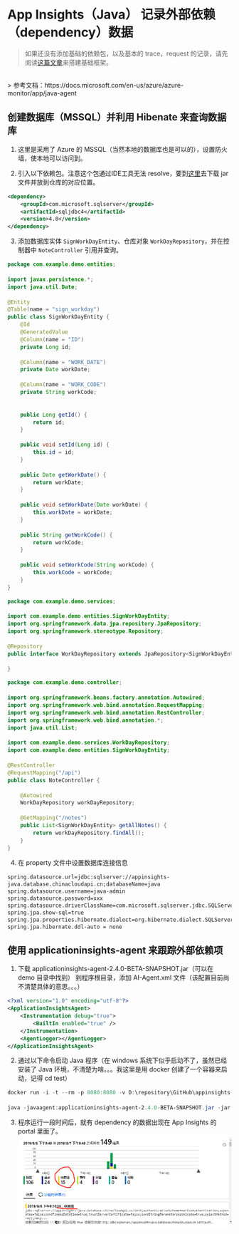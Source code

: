 # App Insights（Java） 记录外部依赖（dependency）数据

> 如果还没有添加基础的依赖包，以及基本的 trace，request 的记录，请先阅读[这篇文章](setup.md)来搭建基础框架。
<br />
> 参考文档：https://docs.microsoft.com/en-us/azure/azure-monitor/app/java-agent

## 创建数据库（MSSQL）并利用 Hibenate 来查询数据库

1. 这里是采用了 Azure 的 MSSQL（当然本地的数据库也是可以的），设置防火墙，使本地可以访问到。

2. 引入以下依赖包。注意这个包通过IDE工具无法 resolve，要到[这里](https://mvnrepository.com/artifact/com.microsoft.sqlserver/sqljdbc4/4.0)去下载 jar 文件并放到仓库的对应位置。
```xml
<dependency>
    <groupId>com.microsoft.sqlserver</groupId>
    <artifactId>sqljdbc4</artifactId>
    <version>4.0</version>
</dependency>
```

3. 添加数据库实体 `SignWorkDayEntity`、仓库对象 `WorkDayRepository`，并在控制器中 `NoteController` 引用并查询。
```java
package com.example.demo.entities;

import javax.persistence.*;
import java.util.Date;

@Entity
@Table(name = "sign_workday")
public class SignWorkDayEntity {
    @Id
    @GeneratedValue
    @Column(name = "ID")
    private Long id;

    @Column(name = "WORK_DATE")
    private Date workDate;

    @Column(name = "WORK_CODE")
    private String workCode;


    public Long getId() {
        return id;
    }

    public void setId(Long id) {
        this.id = id;
    }

    public Date getWorkDate() {
        return workDate;
    }

    public void setWorkDate(Date workDate) {
        this.workDate = workDate;
    }

    public String getWorkCode() {
        return workCode;
    }

    public void setWorkCode(String workCode) {
        this.workCode = workCode;
    }
}
```
```java
package com.example.demo.services;

import com.example.demo.entities.SignWorkDayEntity;
import org.springframework.data.jpa.repository.JpaRepository;
import org.springframework.stereotype.Repository;

@Repository
public interface WorkDayRepository extends JpaRepository<SignWorkDayEntity, Long>{

}
```
```java
package com.example.demo.controller;

import org.springframework.beans.factory.annotation.Autowired;
import org.springframework.web.bind.annotation.RequestMapping;
import org.springframework.web.bind.annotation.RestController;
import org.springframework.web.bind.annotation.*;
import java.util.List;

import com.example.demo.services.WorkDayRepository;
import com.example.demo.entities.SignWorkDayEntity;

@RestController
@RequestMapping("/api")
public class NoteController {

    @Autowired
    WorkDayRepository workDayRepository;

    @GetMapping("/notes")
    public List<SignWorkDayEntity> getAllNotes() {
        return workDayRepository.findAll();
    }
}
```

4. 在 property 文件中设置数据库连接信息

```properties
spring.datasource.url=jdbc:sqlserver://appinsights-java.database.chinacloudapi.cn;databaseName=java
spring.datasource.username=java-admin
spring.datasource.password=xxx
spring.datasource.driverClassName=com.microsoft.sqlserver.jdbc.SQLServerDriver
spring.jpa.show-sql=true
spring.jpa.properties.hibernate.dialect=org.hibernate.dialect.SQLServer2012Dialect
spring.jpa.hibernate.ddl-auto = none
```

## 使用 applicationinsights-agent 来跟踪外部依赖项

1. 下载 applicationinsights-agent-2.4.0-BETA-SNAPSHOT.jar（可以在 demo 目录中找到） 到程序根目录，添加 AI-Agent.xml 文件（该配置目前尚不清楚具体的意思。。。）

```xml
<?xml version="1.0" encoding="utf-8"?>
<ApplicationInsightsAgent>
    <Instrumentation debug="true">
        <BuiltIn enabled="true" />
    </Instrumentation>
    <AgentLogger></AgentLogger>
</ApplicationInsightsAgent>
```

2. 通过以下命令启动 Java 程序（在 windows 系统下似乎启动不了，虽然已经安装了 Java 环境，不清楚为啥。。。我这里是用 docker 创建了一个容器来启动，记得 cd test）

```powershell
docker run -i -t --rm -p 8080:8080 -v D:\repository\GitHub\appinsights-java\spring-boot\demo:/test openjdk:8-jdk-alpine

java -javaagent:applicationinsights-agent-2.4.0-BETA-SNAPSHOT.jar -jar target/demo-0.0.1-SNAPSHOT.jar
```

3. 程序运行一段时间后，就有 dependency 的数据出现在 App Insights 的 portal 里面了。
![依赖日志](images/app-insights-dependency.png)